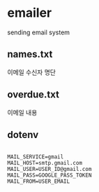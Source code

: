 # emailer
sending email system

## names.txt

이메일 수신자 명단

## overdue.txt

이메일 내용

## dotenv

```

MAIL_SERVICE=gmail
MAIL_HOST=smtp.gmail.com
MAIL_USER=USER_ID@gmail.com
MAIL_PASS=GOOGLE_PASS_TOKEN
MAIL_FROM=USER_EMAIL

```

